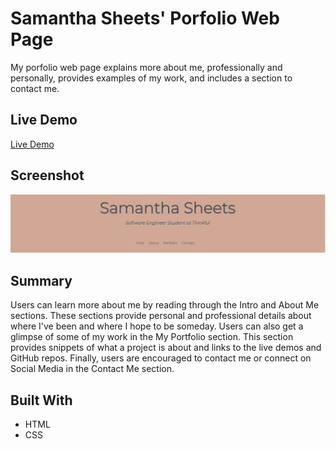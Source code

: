 # Samantha Sheets' Porfolio Web Page

My porfolio web page explains more about me, professionally and personally, provides examples of my work, and includes a section to contact me.

## Live Demo

[Live Demo](https://7424243.github.io/Portfolio/)

## Screenshot

![header screenshot](images/header.png)

## Summary

Users can learn more about me by reading through the Intro and About Me sections. These sections provide personal and professional details about where I've been and where I hope to be someday. Users can also get a glimpse of some of my work in the My Portfolio section. This section provides snippets of what a project is about and links to the live demos and GitHub repos. Finally, users are encouraged to contact me or connect on Social Media in the Contact Me section.

## Built With

* HTML
* CSS